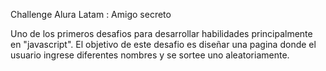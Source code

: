 Challenge Alura Latam : Amigo secreto

Uno de los primeros desafios para desarrollar habilidades principalmente en "javascript".
El objetivo de este desafio es diseñar una pagina donde el usuario ingrese diferentes nombres y se sortee uno aleatoriamente.

